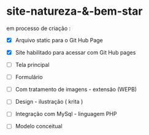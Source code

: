 # site-natureza-&-bem-star
em processo de criação :

 - [x] Arquivo static para o Git Hub Page
 - [x] Site habilitado para acessar com Git Hub pages
 - [ ] Tela principal
 - [ ] Formulário
 - [ ] Com tratamento de imagens - extensão (WEPB)
 - [ ] Design - ilustração ( krita )
 - [ ] Integração com MySql - linguagem PHP
 - [ ] Modelo conceitual

